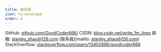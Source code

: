 ```yaml
---
title: 联系我
icon: fa-envelope
order: 4
---
```


GitHub: [github.com/GoodCoder666/](https://github.com/GoodCoder666/)
CSDN: [blog.csdn.net/write_1m_lines](https://blog.csdn.net/write_1m_lines)
邮箱: stanley_shao@126.com [联系我](mailto: stanley_shao@126.com)
StackOverflow: [stackoverflow.com/users/13402896/goodcoder666](https://stackoverflow.com/users/13402896/goodcoder666)
